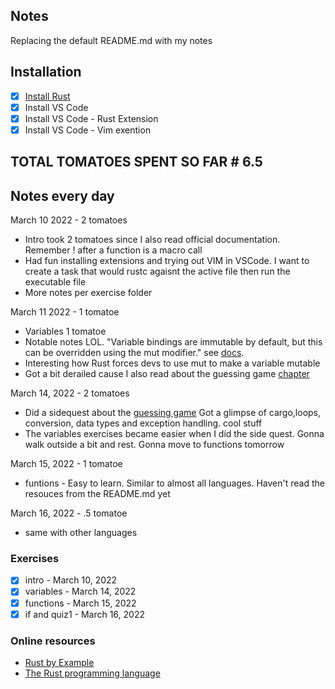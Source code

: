 ## Notes

Replacing the default README.md with my notes

## Installation
- [x] [Install Rust](https://doc.rust-lang.org/book/ch01-01-installation.html)
- [x] Install VS Code
- [x] Install VS Code -  Rust Extension
- [x] Install VS Code - Vim exention

## TOTAL TOMATOES SPENT SO FAR # 6.5
## Notes every day
March 10 2022 - 2 tomatoes
- Intro took 2 tomatoes since I also  read official documentation. Remember ! after a function is a macro call
- Had fun installing extensions and trying out VIM in VSCode. I want to create a task that would  rustc agaisnt  the  active file 
  then run the executable file
- More notes per exercise folder

March 11 2022 - 1 tomatoe
- Variables 1 tomatoe
- Notable notes LOL. "Variable bindings are immutable by default, but this can be overridden using the mut modifier."  see [docs](https://doc.rust-lang.org/rust-by-example/variable_bindings/mut.html). 
- Interesting how Rust forces devs to use mut to make a variable mutable
- Got a bit derailed cause I also read about the guessing game [chapter](https://doc.rust-lang.org/book/ch02-00-guessing-game-tutorial.html)

March 14, 2022 - 2 tomatoes
- Did a sidequest about the [guessing game](https://doc.rust-lang.org/book/ch02-00-guessing-game-tutorial.html)
  Got a glimpse of cargo,loops, conversion, data types and exception handling. cool stuff
- The variables exercises became easier when I did the side quest. Gonna walk outside a bit and rest. Gonna move to functions tomorrow

March 15,  2022  - 1 tomatoe
- funtions - Easy  to  learn. Similar to almost all languages. Haven't read the resouces from the README.md yet

March  16, 2022 - .5 tomatoe
-  same  with other languages

### Exercises 
   - [x] intro - March 10, 2022
   - [x] variables - March 14, 2022
   - [x] functions - March 15, 2022
   - [x] if and quiz1 -  March 16, 2022

### Online resources
  - [Rust by Example](https://doc.rust-lang.org/rust-by-example/index.html)
  - [The Rust programming language](https://doc.rust-lang.org/book/title-page.html)


  
      